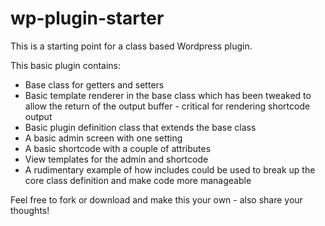 # wp-plugin-starter

This is a starting point for a class based Wordpress plugin.

This basic plugin contains:

* Base class for getters and setters
* Basic template renderer in the base class which has been tweaked to allow the return of the output buffer - critical for rendering shortcode output
* Basic plugin definition class that extends the base class
* A basic admin screen with one setting
* A basic shortcode with a couple of attributes
* View templates for the admin and shortcode
* A rudimentary example of how includes could be used to break up the core class definition and make code more manageable

Feel free to fork or download and make this your own - also share your thoughts!
